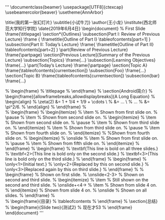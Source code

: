'''
\documentclass{beamer}
\usepackage[UTF8]{ctexcap}
\usebeamercolor{beaver}
\usetheme{AnnArbor}

\title{我的第一张幻灯片}
\subtitle{小试牛刀}
\author{王小龙}
\institute{西北师范大学知行学院}
\date{2019年6月4日}
\begin{document}
	% First Slide
	\frame{\titlepage}
	\section*{Outlines}
	\subsection{Part I: Review of Previous Lecture}
	\frame
	{
		\frametitle{Outline of Part I}
		\tableofcontents[part=1]
	}
	\subsection{Part II: Today’s Lecture}
	\frame{
		\frametitle{Outline of Part II}
		\tableofcontents[part=2]
	}
	\part{Review of Previous Lecture}
	\frame{\partpage}
	\section[Previous Lecture]{Summary of the Previous Lecture}
	\subsection{Topics}
	\frame{...}
	\subsection{Learning Objectives}
	\frame{...}
	\part{Today’s Lecture}
	\frame{\partpage}
	\section{Topic A}
	\frame{\tableofcontents[currentsection]}
	\subsection{Foo}
	\frame{...}
	\section{Topic B}
	\frame{\tableofcontents[currentsection]}
	\subsection{bar}
	\frame{...}
	
	

%	\begin{frame}
%	\titlepage
%	\end{frame}
%	\section{Android简介}
%	\begin{frame}[allowframebreaks,allowdisplaybreaks]{A Long Equation}
%	\begin{align}
%	\zeta(2) &= 1 + 1/4 + 1/9 + \cdots \\
%	&= ... \\
%	...
%	&= \pi^2/6.
%	\end{align}
%	\end{frame}
%	
%	\begin{frame}
%		\begin{itemize}
%			\item
%			Shown from first slide on.
%			\pause
%			\item
%			Shown from second slide on.
%			\begin{itemize}
%				\item
%				Shown from second slide on.
%				\pause
%				\item
%				Shown from third slide on.
%			\end{itemize}
%			\item
%			Shown from third slide on.
%			\pause
%			\item
%			Shown from fourth slide on.
%		\end{itemize}
%		%Shown from fourth slide on.
%		\begin{itemize}
%			\onslide
%			\item
%			Shown from first slide on.
%			\pause
%			\item
%			Shown from fifth slide on.
%		\end{itemize}
%	\end{frame}
%	\begin{frame}
%	\textbf{This line is bold on all three slides.}
%	\textbf<2>{This line is bold only on the second slide.}
%	\textbf<3>{This line is bold only on the third slide.}
%	\end{frame}
%	\begin{frame}
%	\only<1>{Initial text.}
%	\only<2>{Replaced by this on second slide.}
%	\only<3>{Replaced again by this on third slide.}
%	\end{frame}
%
%	\begin{frame}
%	Shown on first slide.
%	\onslide<2-3>
%	Shown on second and third slide.
%	\begin{itemize}
%		\item
%		Still shown on the second and third slide.
%		\onslide+<4->
%		\item
%		Shown from slide 4 on.
%	\end{itemize}
%	Shown from slide 4 on.
%	\onslide
%	Shown on all slides.
%	\end{frame}
%	
%	\begin{frame}{目录}
%	\tableofcontents
%	\end{frame}
%	\section{总结}
%	\begin{frame}{Slide two}{测试2}
%	现在才53
%	\end{frame}
\end{document}
'''
